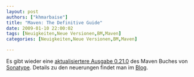```yaml
---
layout: post
authors: ["khmarbaise"]
title: "Maven: The Definitive Guide"
date: 2009-01-10 22:00:02
tags: [Neuigkeiten,Neue Versionen,BM,Maven]
categories: [Neuigkeiten,Neue Versionen,BM,Maven]

---
```

Es gibt wieder eine <a href="http://books.sonatype.com/maven-book/index.html">aktualisiertere Ausgabe 0.21.0</a> des Maven Buches von <a href="http://www.sonatype.com">Sonatype</a>. Details zu den neuerungen findet man im <a  href="http://blogs.sonatype.com/people/2009/01/version-0210-of-maven-book/">Blog</a>.
